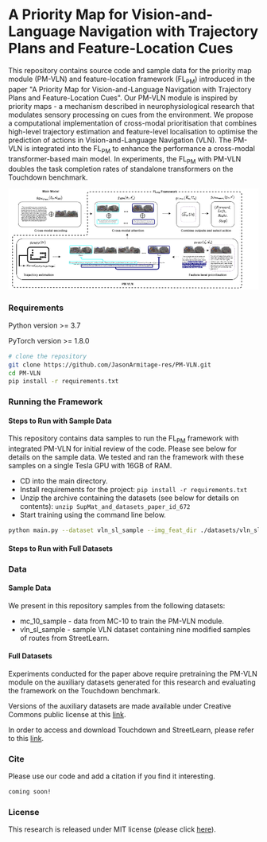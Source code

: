 # A Priority Map for Vision-and-Language Navigation with Trajectory Plans and Feature-Location Cues

This repository contains source code and sample data for the priority map module (PM-VLN) and feature-location framework (FL<sub>PM</sub>) introduced in the paper "A Priority Map for Vision-and-Language Navigation with Trajectory Plans and Feature-Location Cues". Our PM-VLN module is inspired by priority maps - a mechanism described in neurophysiological research that modulates sensory processing on cues from the environment. We propose a computational implementation of cross-modal prioritisation that combines high-level trajectory estimation and feature-level localisation to optimise the prediction of actions in Vision-and-Language Navigation (VLN). The PM-VLN is integrated into the FL<sub>PM</sub> to enhance the performance a cross-modal transformer-based main model. In experiments, the FL<sub>PM</sub> with PM-VLN doubles the task completion rates of standalone transformers on the Touchdown benchmark.



![system](/fig_flpm_git.png)

### Requirements
Python version >= 3.7

PyTorch version >= 1.8.0

``` bash
# clone the repository
git clone https://github.com/JasonArmitage-res/PM-VLN.git
cd PM-VLN
pip install -r requirements.txt
```

### Running the Framework
#### Steps to Run with Sample Data
This repository contains data samples to run the FL<sub>PM</sub> framework with integrated PM-VLN for initial review of the code. Please see below for details on the sample data. We tested and ran the framework with these samples on a single Tesla GPU with 16GB of RAM.   

- CD into the main directory.
- Install requirements for the project: ```pip install -r requirements.txt ```
- Unzip the archive containing the datasets (see below for details on contents): ```unzip SupMat_and_datasets_paper_id_672```
- Start training using the command line below.

``` bash
python main.py --dataset vln_sl_sample --img_feat_dir ./datasets/vln_sl_sample/features/ --pt_feat_dir ./datasets/vln_sl_sample/pt_features/ --hidden_dim 256 --model vbforvln --vln_batch_size 2 --fl_batch_size 5 --max_num_epochs 1 --exp_name train_tini_new --store_ckpt_every_epoch True --fl_dir datasets/mc_10_sample --fl_dataset mc_10 --fl_feat_dir datasets/mc_10_sample/features --fl_pt_feat_dir datasets/mc_10_sample/pt_features --max_instr_len 180 --max_window_len 80 --max_t_v_len 140 > flpm_out.txt
```

#### Steps to Run with Full Datasets


### Data
#### Sample Data
We present in this repository samples from the following datasets:
  - mc_10_sample - data from MC-10 to train the PM-VLN module.
  - vln_sl_sample - sample VLN dataset containing nine modified samples of routes from StreetLearn.
#### Full Datasets
Experiments conducted for the paper above require pretraining the PM-VLN module on the auxiliary datasets generated for this research and evaluating the framework on the Touchdown benchmark.

Versions of the auxiliary datasets are made available under Creative Commons public license at this [link](https://sites.google.com/view/streetlearn/touchdown).

In order to access and download Touchdown and StreetLearn, please refer to this [link](https://sites.google.com/view/streetlearn/touchdown).

### Cite
Please use our code and add a citation if you find it interesting.

``` bash
coming soon!
```

### License
This research is released under MIT license (please click [here](https://github.com/JasonArmitage-res/PM-VLN/blob/main/LICENSE)).
